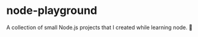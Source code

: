 # node-playground
A collection of small Node.js projects that I created while learning node. :roller_coaster:
